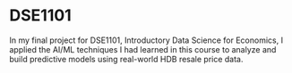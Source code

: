# DSE1101
In my final project for DSE1101, Introductory Data Science for Economics, I applied the AI/ML techniques I had learned in this course to analyze and build predictive models using real-world HDB resale price data.
